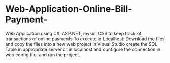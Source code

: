 # Web-Application-Online-Bill-Payment-
Web Application using C#, ASP.NET, mysql, CSS to keep track of transactions of online payments
To execute in Localhost:
Download the files and copy the files into a new web project in Visual Studio
create the SQL Table in appropriate server or in localhost and configure the connection in web config file.
and run the project.
